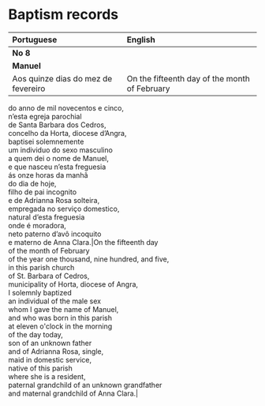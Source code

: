 # Baptism records

|Portuguese|English|
|:---|:---|
|<b>No 8</b>|
|<b>Manuel</b>|
|Aos quinze dias do mez de fevereiro|On the fifteenth day of the month of February|



do anno de mil novecentos e cinco,<br>
n’esta egreja parochial<br>
de Santa Barbara dos Cedros,<br>
concelho da Horta, diocese d’Angra,<br>
baptisei solemnemente<br>
um individuo do sexo masculino<br>
a quem dei o nome de Manuel,<br>
e que nasceu n’esta freguesia<br>
ás onze horas da manhã<br>
do dia de hoje,<br>
filho de pai incognito<br>
e de Adrianna Rosa solteira,<br>
empregada no serviço domestico,<br>
natural d’esta freguesia<br>
onde é moradora,<br>
neto paterno d’avô incoquito<br>
e materno de Anna Clara.|On the fifteenth day<br>
of the month of February<br>
of the year one thousand, nine hundred, and five,<br>
in this parish church<br>
of St. Barbara of Cedros,<br>
municipality of Horta, diocese of Angra,<br>
I solemnly baptized<br>
an individual of the male sex<br>
whom I gave the name of Manuel,<br>
and who was born in this parish<br>
at eleven o'clock in the morning<br>
of the day today,<br>
son of an unknown father<br>
and of Adrianna Rosa, single,<br>
maid in domestic service,<br>
native of this parish<br>
where she is a resident,<br>
paternal grandchild of an unknown grandfather<br>
and maternal grandchild of Anna Clara.|
